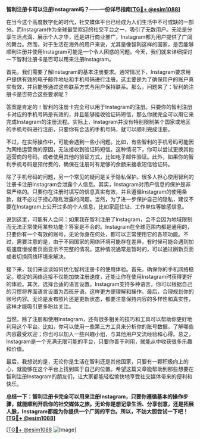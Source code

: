 **智利注册卡可以注册Instagram吗？——一份详尽指南[[TG💪+ @esim1088](https://t.me/s/esim1088)]**

在当今这个高度数字化的时代，社交媒体平台已经成为人们生活中不可或缺的一部分。而Instagram作为全球最受欢迎的社交平台之一，吸引了无数用户。无论是分享生活点滴、展示个人才华，还是进行商业推广，Instagram都为用户提供了广阔的舞台。然而，对于生活在海外的用户来说，尤其是像智利这样的国家，是否能够顺利注册并使用Instagram可能是一个令人困惑的问题。今天，我们就来详细探讨一下智利注册卡是否可以用来注册Instagram。

首先，我们需要了解Instagram的基本注册要求。通常情况下，Instagram要求用户提供有效的电子邮件地址和手机号码进行注册。这主要是为了确保用户的账户真实有效，并且能够通过这些联系方式与用户保持联系。那么，问题来了：智利的注册卡是否符合这些要求呢？

答案是肯定的！智利的注册卡完全可以用于Instagram的注册。只要你的智利注册卡对应的手机号码是有效的，并且能够接收验证码短信，那么你就完全可以用它来完成Instagram的注册流程。实际上，Instagram并没有特别限制某个国家或地区的手机号码进行注册，只要你有合法的手机号码，就可以顺利完成注册。

不过，在实际操作中，可能会遇到一些小问题。比如，有些智利的手机号码可能因为网络运营商的原因，无法接收到验证码短信。这种情况下，你可以尝试更换其他运营商的号码，或者使用其他的验证方式，比如电子邮件验证。此外，如果你的智利手机号码是预付费的，确保在注册时有足够的余额来接收短信验证码。

除了手机号码的问题，另一个常见的疑问是关于隐私保护。很多人担心使用智利的注册卡注册Instagram会泄露个人信息。其实，Instagram对用户信息的保护是非常严格的。只要你在注册时填写的信息真实有效，并且遵循Instagram的使用条款，就不必过于担心隐私泄露的问题。当然，为了进一步保护自己的隐私，建议不要在Instagram上公开过多的个人信息，比如家庭住址、工作单位等敏感信息。

说到这里，可能有人会问：如果我在智利注册了Instagram，会不会因为地域限制而无法正常使用某些功能？答案是不会的。Instagram在全球范围内都是通用的，只要你有一个有效的账号，无论你身在何处，都可以正常使用它的各项功能。不过，需要注意的是，由于不同国家的网络环境可能存在差异，有时候可能会遇到加载速度慢或者页面显示不完整的情况。这种情况通常是暂时的，可以通过刷新页面或者切换网络环境来解决。

接下来，我们来谈谈如何优化智利注册卡的使用体验。首先，确保你的手机网络稳定。稳定的网络连接不仅能加快注册速度，还能让你在使用Instagram时获得更好的体验。其次，选择合适的语言设置。Instagram支持多种语言，你可以根据自己的习惯将界面语言设置为西班牙语，这样更方便理解和操作。最后，合理规划你的账号内容。无论是发布照片还是更新状态，都要注意保持内容的多样性和真实性，这样才能吸引更多粉丝关注。

当然，除了注册和使用Instagram，还有很多相关的技巧和工具可以帮助你更好地利用这个平台。比如，你可以使用一些第三方工具来分析你的账号数据，了解哪些内容最受欢迎；你也可以加入一些兴趣小组，与其他用户交流经验和心得。总之，Instagram是一个充满无限可能的平台，只要你善于利用，就能从中收获很多乐趣和价值。

最后，我想说的是，无论你是生活在智利还是其他国家，只要有一颗积极向上的心，就能够在这个平台上找到属于自己的位置。希望这篇文章能帮助到那些想要在智利注册Instagram的朋友们，让大家都能轻松愉快地享受社交媒体带来的便利和快乐。

**总结一下：智利注册卡完全可以用来注册Instagram，只要你遵循基本的操作步骤，就能顺利开启你的社交媒体之旅。无论你是想记录生活、分享创意，还是拓展人脉，Instagram都能为你提供一个广阔的平台。所以，不妨大胆尝试一下吧！[[TG💪+ @esim1088](https://t.me/s/esim1088)]**

[[TG💪+ @esim1088](https://t.me/s/esim1088) ![Image](https://i.postimg.cc/4NQfJmqS/Snipaste-2025-05-13-00-14-12.png)]